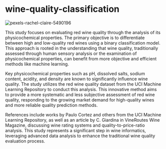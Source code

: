 # wine-quality-classification

![pexels-rachel-claire-5490196](https://github.com/joel-ruetas/wine-quality-classification/assets/141535387/050f2c42-03d7-4ab9-af3e-403379f190cd)

This study focuses on evaluating red wine quality through the analysis of its physicochemical properties. The primary objective is to differentiate between high and low-quality red wines using a binary classification model. This approach is rooted in the understanding that wine quality, traditionally assessed through human sensory analysis or the examination of physicochemical properties, can benefit from more objective and efficient methods like machine learning.

Key physicochemical properties such as pH, dissolved salts, sodium content, acidity, and density are known to significantly influence wine quality. The study utilizes the red wine quality dataset from the UCI Machine Learning Repository to conduct this analysis. This innovative method aims to provide a more systematic and less subjective assessment of red wine quality, responding to the growing market demand for high-quality wines and more reliable quality prediction methods.

References include works by Paulo Cortez and others from the UCI Machine Learning Repository, as well as an article by C. Giardina in VineRoutes Wine Magazine, discussing wine rating systems and quality-to-price-ratio analysis. This study represents a significant step in wine informatics, leveraging advanced data analysis to enhance the traditional wine quality evaluation process.
